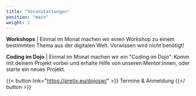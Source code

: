 ```yaml
---
title: "Veranstaltungen"
position: "main"
weight: 2
---
```


**Workshops** | Einmal im Monat machen wir einen Workshop zu einem bestimmten Thema aus der digitalen Welt. Vorwissen wird nicht benötigt!

**Coding im Dojo** | Einmal im Monat machen wir ein "Coding im Dojo". Komm mit deinem Projekt vorbei und erhalte Hilfe von unseren Mentor:innen, oder starte ein neues Projekt.

{{< button link="https://pretix.eu/dojosw/" >}}
Termine & Anmeldung
{{</ button >}}
